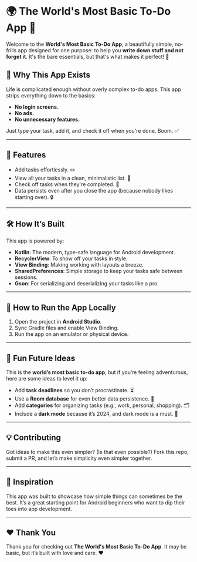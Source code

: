 # 🌍 The World's Most Basic To-Do App 📝

Welcome to the **World's Most Basic To-Do App**, a beautifully simple, no-frills app designed for one purpose: to help you **write down stuff and not forget it**. It's the bare essentials, but that's what makes it perfect! 🚀

## 🤔 Why This App Exists
Life is complicated enough without overly complex to-do apps. This app strips everything down to the basics:
- **No login screens.**
- **No ads.**
- **No unnecessary features.**

Just type your task, add it, and check it off when you're done. Boom. ✅

---

## 🚀 Features
- Add tasks effortlessly. ✏️
- View all your tasks in a clean, minimalistic list. 👀
- Check off tasks when they're completed. 🏁
- Data persists even after you close the app (because nobody likes starting over). 🔒

---

## 🛠️ How It’s Built
This app is powered by:
- **Kotlin**: The modern, type-safe language for Android development.
- **RecyclerView**: To show off your tasks in style.
- **View Binding**: Making working with layouts a breeze.
- **SharedPreferences**: Simple storage to keep your tasks safe between sessions.
- **Gson**: For serializing and deserializing your tasks like a pro.

---

## 🔧 How to Run the App Locally
1. Open the project in **Android Studio**.
2. Sync Gradle files and enable View Binding.
3. Run the app on an emulator or physical device.

---

## 🌟 Fun Future Ideas
This is the **world’s most basic to-do app**, but if you’re feeling adventurous, here are some ideas to level it up:
- Add **task deadlines** so you don’t procrastinate. ⏳
- Use a **Room database** for even better data persistence. 📂
- Add **categories** for organizing tasks (e.g., work, personal, shopping). 🗂️
- Include a **dark mode** because it’s 2024, and dark mode is a must. 🌙

---

## 💡 Contributing
Got ideas to make this even simpler? (Is that even possible?) Fork this repo, submit a PR, and let’s make simplicity even simpler together.

---

## 🧙 Inspiration
This app was built to showcase how simple things can sometimes be the best. It’s a great starting point for Android beginners who want to dip their toes into app development.

---

## ❤️ Thank You
Thank you for checking out **The World's Most Basic To-Do App**. It may be basic, but it’s built with love and care. ❤️
